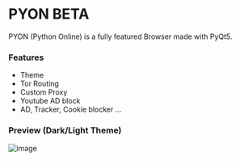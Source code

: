 # PYON BETA
PYON (Python Online) is a fully featured Browser made with PyQt5.

### Features
- Theme
- Tor Routing
- Custom Proxy
- Youtube AD block
- AD, Tracker, Cookie blocker
...

### Preview (Dark/Light Theme)
![image](https://github.com/cookie0o/PYON/assets/81589649/1c5ec25a-d86f-48d9-8c04-3bc546a58163)



